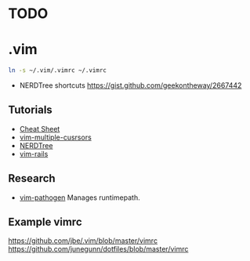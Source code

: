 # TODO

# .vim

```zsh
ln -s ~/.vim/.vimrc ~/.vimrc
```

* NERDTree shortcuts https://gist.github.com/geekontheway/2667442

## Tutorials
* [Cheat Sheet](http://www.viemu.com/vi-vim-cheat-sheet.gif)
* [vim-multiple-cusrsors](https://github.com/terryma/vim-multiple-cursors#quick-start)
* [NERDTree](https://github.com/scrooloose/nerdtree/blob/master/doc/NERD_tree.txt)
* [vim-rails](https://github.com/tpope/vim-rails)

## Research
* [vim-pathogen](https://github.com/tpope/vim-pathogen/) Manages runtimepath.

## Example vimrc
https://github.com/jbe/.vim/blob/master/vimrc
https://github.com/junegunn/dotfiles/blob/master/vimrc
